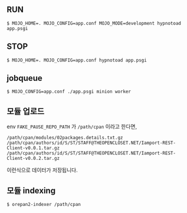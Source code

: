 RUN
----

    $ MOJO_HOME=. MOJO_CONFIG=app.conf MOJO_MODE=development hypnotoad app.psgi

STOP
-----

    $ MOJO_HOME=. MOJO_CONFIG=app.conf hypnotoad app.psgi

## jobqueue ##

    $ MOJO_CONFIG=app.conf ./app.psgi minion worker

## 모듈 업로드 ##

env `FAKE_PAUSE_REPO_PATH` 가 `/path/cpan` 이라고 한다면,

```
/path/cpan/modules/02packages.details.txt.gz
/path/cpan/authors/id/S/ST/STAFF@THEOPENCLOSET.NET/Iamport-REST-Client-v0.0.1.tar.gz
/path/cpan/authors/id/S/ST/STAFF@THEOPENCLOSET.NET/Iamport-REST-Client-v0.0.2.tar.gz
```

이런식으로 데이터가 저장됩니다.

## 모듈 indexing ##

    $ orepan2-indexer /path/cpan

